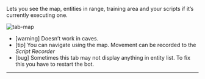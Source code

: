 Lets you see the map, entities in range, training area and your scripts if it’s currently executing one.

![tab-map](https://user-images.githubusercontent.com/88906665/183354323-dc1860e0-3f25-45d6-a117-d0f0e6e7291f.png)

*   \[warning\] Doesn’t work in caves.
*   \[tip\] You can navigate using the map. Movement can be recorded to the _Script Recorder_
*   \[bug\] Sometimes this tab may not display anything in entity list. To fix this you have to restart the bot.

---